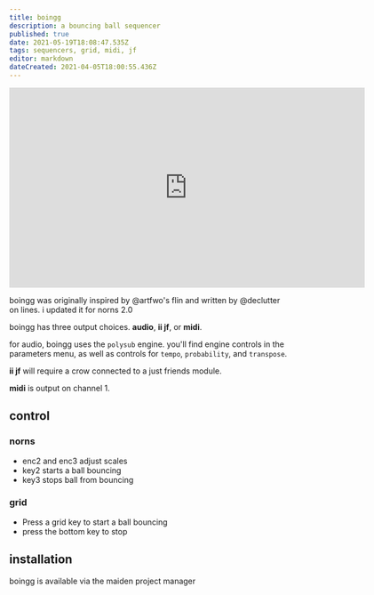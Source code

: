 ```yaml
---
title: boingg
description: a bouncing ball sequencer
published: true
date: 2021-05-19T18:08:47.535Z
tags: sequencers, grid, midi, jf
editor: markdown
dateCreated: 2021-04-05T18:00:55.436Z
---
```


<iframe src="https://player.vimeo.com/video/368803868" width="640" height="360" frameborder="0" allow="autoplay; fullscreen; picture-in-picture" allowfullscreen></iframe>

boingg was originally inspired by @artfwo's flin and written by @declutter on lines. i updated it for norns 2.0

boingg has three output choices. **audio**, **ii jf**, or **midi**. 

for audio, boingg uses the ``polysub`` engine. you'll find engine controls in the parameters menu, as well as controls for ``tempo``, ``probability``, and ``transpose``.

**ii jf** will require a crow connected to a just friends module.

**midi** is output on channel 1.

## control

### norns

* enc2 and enc3 adjust scales
* key2 starts a ball bouncing
* key3 stops ball from bouncing

### grid

* Press a grid key to start a ball bouncing
* press the bottom key to stop

## installation
boingg is available via the maiden project manager
